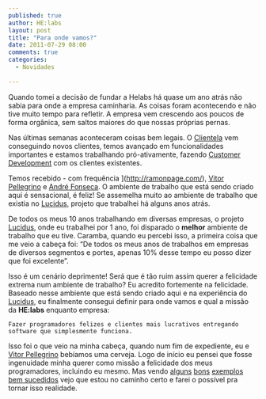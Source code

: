 ```yaml
---
published: true
author: HE:labs
layout: post
title: "Para onde vamos?"
date: 2011-07-29 08:00
comments: true
categories:
  - Novidades
     
---
```


Quando tomei a decisão de fundar a Helabs há quase um ano atrás não sabia para onde a empresa caminharia. As coisas foram acontecendo e não tive muito tempo para refletir. A empresa vem crescendo aos poucos de forma orgânica, sem saltos maiores do que nossas próprias pernas.

Nas últimas semanas aconteceram coisas bem legais. O [Clientela](http://clientela.com.br/) vem conseguindo novos clientes, temos avançado em funcionalidades importantes e estamos trabalhando pró-ativamente, fazendo [Customer Development](http://www.slideshare.net/venturehacks/customer-development-methodology-presentation) com os clientes existentes.

Temos recebido - com frequência ](http://ramonpage.com/), [Vitor Pellegrino](http://vp.blog.br/) e [André Fonseca](http://metronus.com/blog/). O ambiente de trabalho que está sendo criado aqui é sensacional, é feliz! Se assemelha muito ao ambiente de trabalho que existia no [Lucidus](http://blog.improveit.com.br/articles/2007/05/15/xp-rio-conheca-o-projeto-xp-do-grupo-santa-isabel), projeto que trabalhei há alguns anos atrás.

De todos os meus 10 anos trabalhando em diversas empresas, o projeto [Lucidus](http://blog.improveit.com.br/articles/2007/05/15/xp-rio-conheca-o-projeto-xp-do-grupo-santa-isabel), onde eu trabalhei por 1 ano, foi disparado o **melhor** ambiente de trabalho que eu tive. Caramba, quando eu percebi isso, a primeira coisa que me veio a cabeça foi: “De todos os meus anos de trabalhos em empresas de diversos segmentos e portes, apenas 10% desse tempo eu posso dizer que foi excelente”.

Isso é um cenário deprimente! Será que é tão ruim assim querer a felicidade extrema num ambiente de trabalho? Eu acredito fortemente na felicidade. Baseado nesse ambiente que está sendo criado aqui e na experiência do [Lucidus](http://blog.improveit.com.br/articles/2007/05/15/xp-rio-conheca-o-projeto-xp-do-grupo-santa-isabel), eu finalmente consegui definir para onde vamos e qual a missão da **HE:labs** enquanto empresa:

    Fazer programadores felizes e clientes mais lucrativos entregando software que simplesmente funciona.

Isso foi o que veio na minha cabeça, quando num fim de expediente, eu e [Vitor Pellegrino](http://vp.blog.br/) bebíamos uma cerveja. Logo de início eu pensei que fosse ingenuidade minha querer como missão a felicidade dos meus programadores, incluindo eu mesmo. Mas vendo [alguns](http://www.slideshare.net/JoshuaKerievsky/priorizando-a-felicidade) [bons](http://vimeo.com/26250530) [exemplos](http://tom.preston-werner.com/2010/10/18/optimize-for-happiness.html) [bem sucedidos](http://gettingreal.37signals.com/ch10_Optimize_for_Happiness.php) vejo que estou no caminho certo e farei o possível pra tornar isso realidade.
